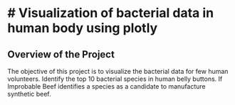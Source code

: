 # # Visualization of bacterial data in human body using plotly
## Overview of the Project
The objective of this project is to visualize the bacterial data for few human volunteers. Identify the top 10 bacterial species in human belly buttons. If Improbable Beef identifies a species as a candidate to manufacture synthetic beef.
